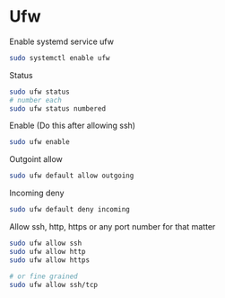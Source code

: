 # Ufw

Enable systemd service ufw
```sh
sudo systemctl enable ufw
```

Status
```sh
sudo ufw status
# number each
sudo ufw status numbered
```

Enable (Do this after allowing ssh)
```sh
sudo ufw enable
```

Outgoint allow
```sh
sudo ufw default allow outgoing
```

Incoming deny
```sh
sudo ufw default deny incoming
```


Allow ssh, http, https or any port number for that matter

```sh
sudo ufw allow ssh
sudo ufw allow http
sudo ufw allow https

# or fine grained
sudo ufw allow ssh/tcp
```

